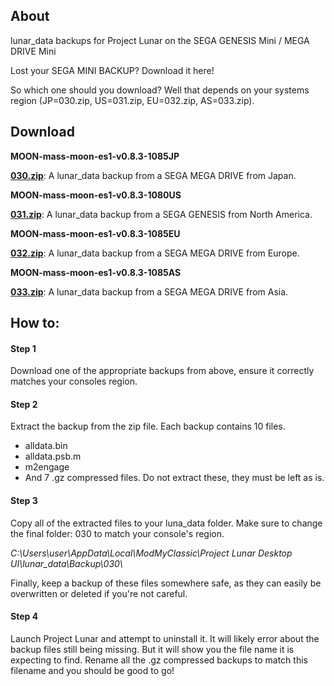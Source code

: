 
## About

lunar_data backups for Project Lunar on the SEGA GENESIS Mini / MEGA DRIVE Mini

Lost your SEGA MINI BACKUP? Download it here!

So which one should you download? Well that depends on your systems region (JP=030.zip, US=031.zip, EU=032.zip, AS=033.zip).

## Download

**MOON-mass-moon-es1-v0.8.3-1085JP**

**[030.zip](https://mega.nz/file/ligAnLCQ#mU8wSJswZhRdn9ycvND5hgu-XoYcuKplHeTsMochYu8)**: A lunar_data backup from a SEGA MEGA DRIVE from Japan.

**MOON-mass-moon-es1-v0.8.3-1080US**

**[031.zip](https://mega.nz/file/0rhymBBC#ZCsEtr7m7z-R0DZhRrpz88mUcOZ7NpXqlJzK3yPksIE)**: A lunar_data backup from a SEGA GENESIS from North America.

**MOON-mass-moon-es1-v0.8.3-1085EU**

**[032.zip](https://mega.nz/file/4uhSzBLZ#r5qp-23Z5eIfaSVDLNtzIyUoLhqnhPROT1XUhuAvRPs)**: A lunar_data backup from a SEGA MEGA DRIVE from Europe.

**MOON-mass-moon-es1-v0.8.3-1085AS**

**[033.zip](https://mega.nz/file/Em5nUaTQ#uZtTxLpSEWN-VrjUtIxm-ZBJcKxt8sX3NQXhh6amnDo)**: A lunar_data backup from a SEGA MEGA DRIVE from Asia.

## How to:

#### Step 1

Download one of the appropriate backups from above, ensure it correctly matches your consoles region.

#### Step 2

Extract the backup from the zip file. Each backup contains 10 files.

- alldata.bin
- alldata.psb.m
- m2engage
- And 7 .gz compressed files. Do not extract these, they must be left as is.

#### Step 3

Copy all of the extracted files to your luna_data folder. Make sure to change the final folder: 030 to match your console's region.

*C:\Users\user\AppData\Local\ModMyClassic\Project Lunar Desktop UI\lunar_data\Backup\030\\*

Finally, keep a backup of these files somewhere safe, as they can easily be overwritten or deleted if you're not careful.

#### Step 4

Launch Project Lunar and attempt to uninstall it. It will likely error about the backup files still being missing. But it will show you the file name it is expecting to find. Rename all the .gz compressed backups to match this filename and you should be good to go!


